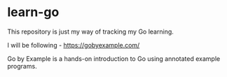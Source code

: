 # learn-go


This repository is just my way of tracking my Go learning.

I will be following - https://gobyexample.com/ 

Go by Example is a hands-on introduction to Go using annotated example programs.